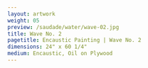 ```yaml
---
layout: artwork
weight: 05
preview: /saudade/water/wave-02.jpg
title: Wave No. 2
pagetitle: Encaustic Painting | Wave No. 2
dimensions: 24" x 60 1/4"
medium: Encaustic, Oil on Plywood
---
```

